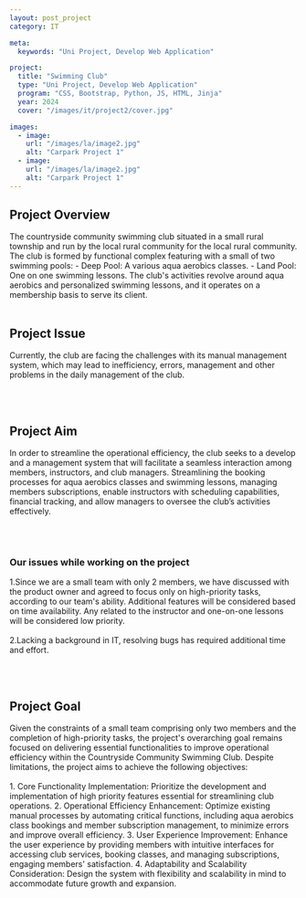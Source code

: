 ```yaml
---
layout: post_project
category: IT

meta:
  keywords: "Uni Project, Develop Web Application"

project:
  title: "Swimming Club"
  type: "Uni Project, Develop Web Application"
  program: "CSS, Bootstrap, Python, JS, HTML, Jinja"
  year: 2024
  cover: "/images/it/project2/cover.jpg"

images:
  - image:
    url: "/images/la/image2.jpg"
    alt: "Carpark Project 1"
  - image:
    url: "/images/la/image2.jpg"
    alt: "Carpark Project 1"
---
```

<h2>Project Overview</h2>
<p>The countryside community swimming club situated in a small rural township and run by the local rural community for the local rural community. The club is formed by functional complex featuring with a small of two swimming pools:
- Deep Pool: A various aqua aerobics classes.
- Land Pool: One on one swimming lessons.
The club's activities revolve around aqua aerobics and personalized swimming lessons, and it operates on a membership basis to serve its client.
<br><br>
<h2>Project Issue</h2>
<p>Currently, the club are facing the challenges with its manual management system, which may lead to inefficiency, errors, management and other problems in the daily management of the club.</p>
<br><br>
<h2>Project Aim</h2>
<p>In order to streamline the operational efficiency, the club seeks to a develop and a management system that will facilitate a seamless interaction among members, instructors, and club managers. Streamlining the booking processes for aqua aerobics classes and swimming lessons, managing members subscriptions, enable instructors with scheduling capabilities, financial tracking, and allow managers to oversee the club’s activities effectively.</p>
<br><br>
<h3>Our issues while working on the project</h3>
<p>1.Since we are a small team with only 2 members, we have discussed with the product owner and agreed to focus only on high-priority tasks, according to our team's ability. Additional features will be considered based on time availability. Any related to the instructor and one-on-one lessons will be considered low priority.
<br><br>
2.Lacking a background in IT, resolving bugs has required additional time and effort.</p>
<br><br>
<h2>Project Goal</h2>
<p>Given the constraints of a small team comprising only two members and the completion of high-priority tasks, the project's overarching goal remains focused on delivering essential functionalities to improve operational efficiency within the Countryside Community Swimming Club. Despite limitations, the project aims to achieve the following objectives:
<br><br>
1.
Core Functionality Implementation:
Prioritize the development and implementation of high priority features essential for streamlining club operations.
2.
Operational Efficiency Enhancement:
Optimize existing manual processes by automating critical functions, including aqua aerobics class bookings and member subscription management, to minimize errors and improve overall efficiency.
3.
User Experience Improvement:
Enhance the user experience by providing members with intuitive interfaces for accessing club services, booking classes, and managing subscriptions, engaging members' satisfaction.
4.
Adaptability and Scalability Consideration:
Design the system with flexibility and scalability in mind to accommodate future growth and expansion.</p>
